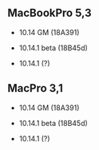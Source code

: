 ## MacBookPro 5,3

- 10.14 GM (18A391)

- 10.14.1 beta (18B45d)

- 10.14.1  (?)

## MacPro 3,1

- 10.14 GM (18A391)

- 10.14.1 beta (18B45d)

- 10.14.1  (?)

